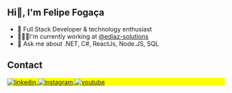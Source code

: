 ## Hi👋, I'm Felipe Fogaça


 - 🚀 Full Stack Developer & technology enthusiast
 - 👨🏻‍💻I'm currently working at [@ediaz-solutions](https://github.com/ediaz-solutions)
 - 💭 Ask me about .NET, C#, ReactJs, Node.JS, SQL

## Contact
<p align="left" style="background:yellow">

<a href="https://www.linkedin.com/in/felipefogaca-" target="_blank">

<img align="center" src="https://img.shields.io/badge/-felipefogaca-05122A?style=flat&logo=linkedin" alt="linkedin"/>

</a>

<a href="https://instagram.com/_foogaca" target="_blank">

<img align="center" src="https://img.shields.io/badge/-felipefogaca-05122A?style=flat&logo=instagram" alt="instagram"/>

</a>

<a href="#" target="_blank">

<img align="center" src="https://img.shields.io/badge/-felipe.foogaca@gmail.com-05122A?style=flat&logo=gmail" alt="youtube"/>

</a>

</p>
